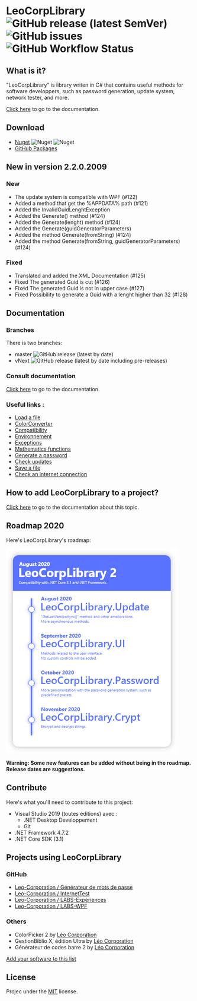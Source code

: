 # LeoCorpLibrary ![GitHub release (latest SemVer)](https://img.shields.io/github/v/release/Leo-Corporation/LeoCorpLibrary) ![GitHub issues](https://img.shields.io/github/issues/Leo-Corporation/LeoCorpLibrary) ![GitHub Workflow Status](https://img.shields.io/github/workflow/status/Leo-Corporation/LeoCorpLibrary/.NET%20Framework)
## What is it?
"LeoCorpLibrary" is library writen in C# that contains useful methods for software developpers, such as password generation, update system, network tester, and more.

[Click here](https://github.com/Leo-Corporation/LeoCorpLibrary/wiki) to go to the documentation.

## Download
* [Nuget](https://www.nuget.org/packages/LeoCorpLibrary) ![Nuget](https://img.shields.io/nuget/v/LeoCorpLibrary) ![Nuget](https://img.shields.io/nuget/dt/LeoCorpLibrary)
* [GitHub Packages](https://github.com/Leo-Corporation/LeoCorpLibrary/packages/345951)

## New in version 2.2.0.2009
### New
- The update system is compatible with WPF (#122)
- Added a method that get the %APPDATA% path (#121)
- Added the InvalidGuidLenghtException
- Added the Generate() method (#124)
- Added the Generate(lenght) method (#124)
- Added the Generate(guidGeneratorParameters)
- Added the method Generate(fromString) (#124)
- Added the method Generate(fromString, guidGeneratorParameters) (#124)
### Fixed
- Translated and added the XML Documentation (#125)
- Fixed The generated Guid is cut (#126)
- Fixed The generated Guid is not in upper case (#127)
- Fixed Possibility to generate a Guid with a lenght higher than 32 (#128)

## Documentation
### Branches
There is two branches:
- master ![GitHub release (latest by date)](https://img.shields.io/github/v/release/Leo-Corporation/LeoCorpLibrary)
- vNext ![GitHub release (latest by date including pre-releases)](https://img.shields.io/github/v/release/Leo-Corporation/LeoCorpLibrary?include_prereleases)
### Consult documentation
[Click here](https://github.com/Leo-Corporation/LeoCorpLibrary/wiki/) to go to the documentation.
### Useful links :
* [Load a file](https://github.com/Leo-Corporation/LeoCorpLibrary/wiki/load-a-file)
* [ColorConverter](https://github.com/Leo-Corporation/LeoCorpLibrary/wiki/Colors-converter)
* [Compatibility](https://github.com/Leo-Corporation/LeoCorpLibrary/wiki/Compatibility)
* [Environnement](https://github.com/Leo-Corporation/LeoCorpLibrary/wiki/Environnement)
* [Exceptions](https://github.com/Leo-Corporation/LeoCorpLibrary/wiki/Exceptions)
* [Mathematics functions](https://github.com/Leo-Corporation/LeoCorpLibrary/wiki/Mathematics-functions)
* [Generate a password](https://github.com/Leo-Corporation/LeoCorpLibrary/wiki/Generate-a-password)
* [Check updates](https://github.com/Leo-Corporation/LeoCorpLibrary/wiki/Check-for-updates)
* [Save a file](https://github.com/Leo-Corporation/LeoCorpLibrary/wiki/Save-in-a-file)
* [Check an internet connection](https://github.com/Leo-Corporation/LeoCorpLibrary/wiki/Verify-an-internet-connection)

## How to add LeoCorpLibrary to a project?
[Click here](https://github.com/Leo-Corporation/LeoCorpLibrary/wiki/installer-LeoCorpLibrary#1-ajouter-la-bibliothèque-dans-un-projet) to go to the documentation about this topic.

## Roadmap 2020
Here's LeoCorpLibrary's roadmap:
<p style="text-align: center;">

![Roadmap](https://raw.githubusercontent.com/Leo-Corporation/LeoCorp-Docs/master/Roadmaps/LeoCorpLibrary/LeoCorpLibrary%20Roadmap%202020.png)

</p>

**Warning: Some new features can be added without being in the roadmap. Release dates are suggestions.**

## Contribute
Here's what you'll need to contribute to this project:
- Visual Studio 2019 (toutes éditions) avec :
   - .NET Desktop Developpement
   - Git
- .NET Framework 4.7.2
- .NET Core SDK (3.1)

## Projects using LeoCorpLibrary
### GitHub
- [Leo-Corporation / Générateur de mots de passe](https://github.com/Leo-Corporation/Generateur-de-mots-de-passe)
- [Leo-Corporation / InternetTest](https://github.com/Leo-Corporation/InternetTest)
- [Leo-Corporation / LABS-Experiences](https://github.com/Leo-Corporation/LABS-Experiences)
- [Leo-Corporation / LABS-WPF](https://github.com/Leo-Corporation/LABS-WPF)
### Others
- ColorPicker 2 by [Léo Corporation](https://leopeyronnet.wixsite.com/leopeyronnetcorp)
- GestionBiblio X, édition Ultra by [Léo Corporation](https://leopeyronnet.wixsite.com/leopeyronnetcorp)
- Générateur de codes barre 2 by [Léo Corporation](https://leopeyronnet.wixsite.com/leopeyronnetcorp)

[Add your software to this list](https://github.com/Leo-Corporation/LeoCorpLibrary/issues/new?assignees=&labels=ajout+cr%C3%A9dit&template=credit_projet.md&title=%5BCr%C3%A9dit-Projet%5D+)
## License
Projec under the [MIT](https://github.com/Leo-Corporation/LeoCorpLibrary/blob/master/LICENSE.md) license.
